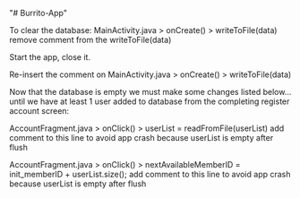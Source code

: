 "# Burrito-App" 

To clear the database:
MainActivity.java > onCreate() > writeToFile(data)
	remove comment from the writeToFile(data) 

Start the app, close it.

Re-insert the comment on MainActivity.java > onCreate() > writeToFile(data)

Now that the database is empty we must make some changes listed below... until we have at least 1 user added to database from the completing register account screen:

AccountFragment.java > onClick() > userList = readFromFile(userList)
	add comment to this line to avoid app crash because userList is empty after flush

AccountFragment.java > onClick() > nextAvailableMemberID = init_memberID + userList.size();
	add comment to this line to avoid app crash because userList is empty after flush


